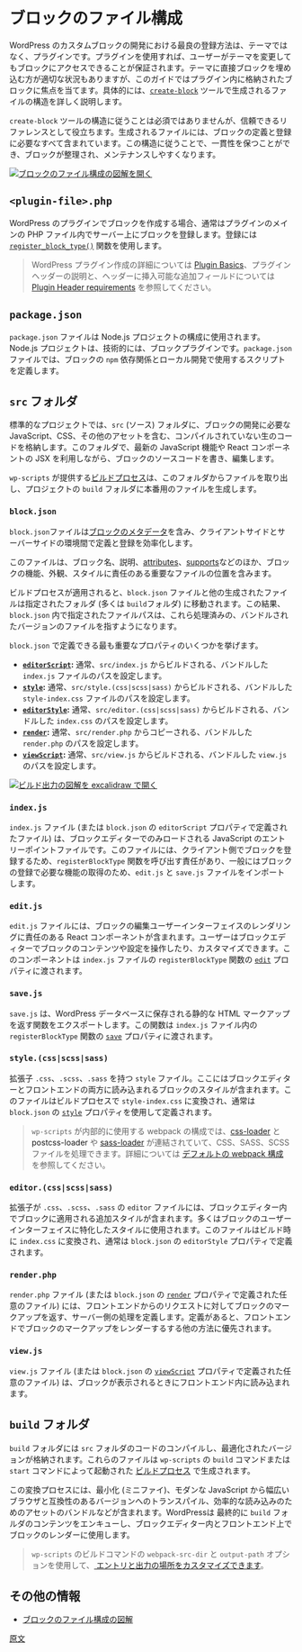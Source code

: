 <!-- 
# File structure of a block
 -->
# ブロックのファイル構成

<!-- 
It is recommended to **register blocks within plugins** to ensure they stay available when a theme gets switched. With the [`create-block` tool](https://developer.wordpress.org/block-editor/getting-started/devenv/get-started-with-create-block/) you can quickly scaffold the structure of the files required to create a plugin that registers a block. 
 -->
<!-- 
テーマを変更しても引き続きブロックを利用できるように、**プラグインによるブロックの登録** を推奨します。[`create-block` ツール](https://ja.wordpress.org/team/handbook/block-editor/getting-started/devenv/get-started-with-create-block/)を使用すると、ブロック登録用のプラグイン作成に必要な、ファイルセットのひな形を素早く作成できます。
 -->
<!-- 
The files generated by `create-block` are a good reference of the files that can be involved in the definition and registration of a block.
 -->
<!-- 
`create-block` が生成するファイルセットは、ブロックの定義や登録に関連するファイルセットの良いリファレンスになります。
 -->

<!-- 
When developing custom blocks for WordPress, it's best practice to register them within plugins rather than themes. This strategy guarantees that your blocks stay accessible, even when users switch themes. While there might be situations where embedding blocks directly into a theme could be appropriate, this guide focuses on blocks housed within a plugin. Specifically, it details the file structure as produced by the [`create-block`](https://developer.wordpress.org/block-editor/getting-started/devenv/get-started-with-create-block/) tool.
 -->
WordPress のカスタムブロックの開発における最良の登録方法は、テーマではなく、プラグインです。プラグインを使用すれば、ユーザーがテーマを変更してもブロックにアクセスできることが保証されます。テーマに直接ブロックを埋め込む方が適切な状況もありますが、このガイドではプラグイン内に格納されたブロックに焦点を当てます。具体的には、[`create-block`](https://ja.wordpress.org/team/handbook/block-editor/getting-started/devenv/get-started-with-create-block/) ツールで生成されるファイルの構造を詳しく説明します。

<!-- 
Adhering to the `create-block` tool's structure is not mandatory, but it serves as a reliable reference. The files it generates encompass everything needed for a block's definition and registration. Following this structure can help maintain consistency and ensure your blocks are well-organized and easy to maintain.
 -->
`create-block` ツールの構造に従うことは必須ではありませんが、信頼できるリファレンスとして役立ちます。生成されるファイルには、ブロックの定義と登録に必要なすべて含まれています。この構造に従うことで、一貫性を保つことができ、ブロックが整理され、メンテナンスしやすくなります。

<!-- 
[![Open File Structure of a Block diagram image](https://developer.wordpress.org/files/2023/11/file-structure-block.png)](https://developer.wordpress.org/files/2023/11/file-structure-block.png "Open File Structure of a Block diagram image")
 -->
[![ブロックのファイル構成の図解を開く](https://developer.wordpress.org/files/2023/11/file-structure-block.png)](https://developer.wordpress.org/files/2023/11/file-structure-block.png "ブロックのファイル構成の図解を開く")

<!-- 
## Folders and files involved in a block's definition and registration
 -->
<!-- 
## ブロックの定義と登録に関するフォルダとファイル
 -->
## `<plugin-file>.php`

<!-- 
A block is usually added to the block editor using a WordPress plugin. In the main PHP file of the plugin the block is usually registered on the server side.
 -->
<!-- 
ブロックは通常 WordPress プラグインを使用してブロックエディターに追加されます。プラグインのメインの PHP ファイルでは、通常サーバー側でブロックが登録されます。
 -->
<!-- 
When creating a block in a WordPress plugin, you usually register the block on the server in the main PHP file of the plugin. This is done using the [`register_block_type()`](https://developer.wordpress.org/reference/functions/register_block_type/) function. 
 -->
WordPress のプラグインでブロックを作成する場合、通常はプラグインのメインの PHP ファイル内でサーバー上にブロックを登録します。登録には [`register_block_type()`](https://developer.wordpress.org/reference/functions/register_block_type/) 関数を使用します。

<!-- 
<div class="callout callout-info">
    For more on creating a WordPress plugin, refer to the documentation on <a href="https://developer.wordpress.org/plugins/plugin-basics/">Plugin Basics</a> and the <a href="https://developer.wordpress.org/plugins/plugin-basics/header-requirements/"> Header Requirements</a> for the main PHP file.
</div>
 -->
> WordPress プラグイン作成の詳細については <a href="https://developer.wordpress.org/plugins/plugin-basics/">Plugin Basics</a>、プラグインヘッダーの説明と、ヘッダーに挿入可能な追加フィールドについては <a href="https://developer.wordpress.org/plugins/plugin-basics/header-requirements/">Plugin Header requirements</a> を参照してください。

## `package.json`

<!-- 
[`package.json`](https://docs.npmjs.com/cli/v10/configuring-npm/package-json) is a configuration file for a Node.js project. In this file you define the NPM dependencies of the block and the scripts used for local work.
 -->
<!-- 
[`package.json`](https://docs.npmjs.com/cli/v10/configuring-npm/package-json) は Node.js プロジェクトの構成ファイルです。このファイル内に、ブロックの NPM 依存と、ローカルでの作業に使用するスクリプトを定義します。
 -->
<!-- 
The `package.json` file is used to configure a Node.js project, which is technically what a block plugin is. In this file, you define the `npm` dependencies of the block and the scripts used for local development.
 -->
`package.json` ファイルは Node.js プロジェクトの構成に使用されます。Node.js プロジェクトは、技術的には、ブロックプラグインです。`package.json` ファイルでは、ブロックの `npm` 依存関係とローカル開発で使用するスクリプトを定義します。

<!-- 
## `src` folder
 -->
## `src` フォルダ

<!-- 
In a standard project you'll place your block files in the `src` folder. By default, [the build process with `wp-scripts`](https://developer.wordpress.org/block-editor/getting-started/fundamentals/javascript-in-the-block-editor/#javascript-build-process) will take files from this folder and will generate the bundled files in the `build` folder. 
 -->
<!-- 
標準的なプロジェクトでは、ブロックファイルを `src` フォルダに配置します。デフォルトの [`wp-scripts` によるビルドプロセス](https://ja.wordpress.org/team/handbook/block-editor/getting-started/fundamentals/javascript-in-the-block-editor/#javascript-build-process) ではこのフォルダからファイルを取得し、`build` フォルダ内にバンドルされたファイルを生成します。
 -->

<!-- 
In a standard project, the `src` (source) folder contains the raw, uncompiled code, including JavaScript, CSS, and other assets necessary for developing the block. This is where you write and edit your block's source code, utilizing modern JavaScript features and JSX for React components.
 -->
標準的なプロジェクトでは、`src` (ソース) フォルダに、ブロックの開発に必要な JavaScript、CSS、その他のアセットを含む、コンパイルされていない生のコードを格納します。このフォルダで、最新の JavaScript 機能や React コンポーネントの JSX を利用しながら、ブロックのソースコードを書き、編集します。

<!-- 
The [build process](docs/block-editor/getting-started/fundamentals/javascript-in-the-block-editor/#javascript-build-process.md) provided by `wp-scripts` will then take the files from this folder and generate the production-ready files in the project's `build` folder. 
 -->
`wp-scripts` が提供する[ビルドプロセス](https://ja.wordpress.org/team/handbook/block-editor/getting-started/fundamentals/javascript-in-the-block-editor/#JavaScript-%E3%83%93%E3%83%AB%E3%83%89%E3%83%97%E3%83%AD%E3%82%BB%E3%82%B9)は、このフォルダからファイルを取り出し、プロジェクトの `build` フォルダに本番用のファイルを生成します。

### `block.json`

<!-- 
This file contains the [metadata of the block](https://developer.wordpress.org/block-editor/reference-guides/block-api/block-metadata/), and it's used to simplify the definition and registration of the block both in the client and on the server. 
 -->
<!-- 
このファイルには[ブロックのメタデータ](https://ja.wordpress.org/team/handbook/block-editor/reference-guides/block-api/block-metadata/)が含まれています。クライアントとサーバーの両方で使用され、ブロックの定義と登録を簡素化します。
 -->

<!-- 
The `block.json` file contains the [block's metadata](docs/block-editor/reference-guides/block-api/block-metadata/), streamlining its definition and registration across client-side and server-side environments. 
 -->
`block.json`ファイルは[ブロックのメタデータ](https://ja.wordpress.org/team/handbook/block-editor/reference-guides/block-api/block-metadata/)を含み、クライアントサイドとサーバーサイドの環境間で定義と登録を効率化します。

<!-- 
Among other data it provides properties to define the paths of the files involved in the block's behaviour, output and style. If there's a build process involved, this `block.json` along with the generated files are placed into a destination folder (usually the `build` folder) so the paths provided target to the bundled versions of these files.
 -->
<!-- 
他のデータとしてはブロックの動作、出力、スタイルに関係するファイルのパスを定義するプロパティを提供します。ビルドプロセスがある場合、この `block.json` は、生成されたファイルと一緒に保存先フォルダ (通常は `build` フォルダ) に配置されます。したがって指定するパスも、これらのファイルのバンドルされたバージョンを対象とします。
 -->

<!-- 
This file includes the block name, description, [attributes](docs/block-editor/reference-guides/block-api/block-attributes/), [supports](docs/block-editor/reference-guides/block-api/block-supports/), and more, as well as the locations of essential files responsible for the block's functionality, appearance, and styling. 
 -->
このファイルは、ブロック名、説明、[attributes](https://ja.wordpress.org/team/handbook/block-editor/reference-guides/block-api/block-attributes/)、[supports](https://ja.wordpress.org/team/handbook/block-editor/reference-guides/block-api/block-supports/)などのほか、ブロックの機能、外観、スタイルに責任のある重要なファイルの位置を含みます。

<!-- 
The most relevant properties that can be defined in a `block.json` to set the files involved in the block's behaviour, output, or style are:
 -->
<!-- 
`block.json` で定義可能な、ブロックの動作や出力、スタイル関連のファイル設定と最も関連性の高いプロパティを以下に挙げます。
 -->

<!-- 
When a build process is applied, the `block.json` file and the other generated files are moved to a designated folder, often the `build` folder. Consequently, the file paths specified within `block.json` point to these processed, bundled versions of the files. 
 -->
ビルドプロセスが適用されると、`block.json` ファイルと他の生成されたファイルは指定されたフォルダ (多くは `build`フォルダ) に移動されます。この結果、`block.json` 内で指定されたファイルパスは、これら処理済みの、バンドルされたバージョンのファイルを指すようになります。

<!-- 
A few of the most important properties that can be defined in a `block.json` are:
 -->
`block.json` で定義できる最も重要なプロパティのいくつかを挙げます。

<!-- 
- The [`editorScript`](https://developer.wordpress.org/block-editor/reference-guides/block-api/block-metadata/#editor-script) property, usually set with the path of a bundled `index.js` file (output build from `src/index.js`).
- The [`style`](https://developer.wordpress.org/block-editor/reference-guides/block-api/block-metadata/#style) property, usually set with the path of a bundled `style-index.css` file (output build from `src/style.(css|scss|sass)`).
- The [`editorStyle`](https://developer.wordpress.org/block-editor/reference-guides/block-api/block-metadata/#editor-style) property, usually set with the path of a bundled `index.css` (output build from `src/editor.(css|scss|sass)`).
- The [`render`](https://developer.wordpress.org/block-editor/reference-guides/block-api/block-metadata/#render) property, usually set with the path of a bundled `render.php` (output copied from `src/render.php`).
- The [`viewScript`](https://developer.wordpress.org/block-editor/reference-guides/block-api/block-metadata/#view-script) property, usually set with the path of a bundled `view.js` (output copied from `src/view.php`).
 -->
<!--  
- [`editorScript`](https://ja.wordpress.org/team/handbook/block-editor/reference-guides/block-api/block-metadata/#Editor-Script) プロパティ。通常、バンドルされた `index.js` ファイル (ビルドで `src/index.js` から出力される) のパスを設定します。
- [`style`](https://ja.wordpress.org/team/handbook/block-editor/reference-guides/block-api/block-metadata/#Style) プロパティ。通常、バンドルされた `style-index.css` ファイル (ビルドで `src/style.(css|scss|sass)` から出力される) のパスを設定します 。
- [`editorStyle`](https://ja.wordpress.org/team/handbook/block-editor/reference-guides/block-api/block-metadata/#Editor-Style) プロパティ。通常、バンドルされた `index.css` ファイル (ビルドで `src/editor.(css|scss|sass)` から出力される) のパスを設定します。
- [`render`](https://ja.wordpress.org/team/handbook/block-editor/reference-guides/block-api/block-metadata/#Render) プロパティ。通常、バンドルされた `render.php` ファイル (`src/render.php` からコピーして出力される) のパスを設定します。
- [`viewScript`](https://ja.wordpress.org/team/handbook/block-editor/reference-guides/block-api/block-metadata/#View-Script) プロパティ。通常、バンドルされた `view.js` ファイル (ビルドで `src/view.js` から出力される) のパスを設定します。
 -->

<!-- 
- **[`editorScript`](https://developer.wordpress.org/block-editor/reference-guides/block-api/block-metadata/#editor-script):** Usually set with the path of a bundled `index.js` file that was built from `src/index.js`.
- **[`style`](https://developer.wordpress.org/block-editor/reference-guides/block-api/block-metadata/#style):** Usually set with the path of a bundled `style-index.css` file that was built from `src/style.(css|scss|sass)`.
- **[`editorStyle`](https://developer.wordpress.org/block-editor/reference-guides/block-api/block-metadata/#editor-style):** Usually set with the path of a bundled `index.css` that was built from `src/editor.(css|scss|sass)`.
- **[`render`](https://developer.wordpress.org/block-editor/reference-guides/block-api/block-metadata/#render):** Usually set with the path of a bundled `render.php` that was copied from `src/render.php`.
- **[`viewScript`](https://developer.wordpress.org/block-editor/reference-guides/block-api/block-metadata/#view-script):** Usually set with the path of a bundled `view.js` that was built from `src/view.js`.
 -->
- **[`editorScript`](https://ja.wordpress.org/team/handbook/block-editor/reference-guides/block-api/block-metadata/#editor-script):** 通常、`src/index.js` からビルドされる、バンドルした `index.js` ファイルのパスを設定します。
- **[`style`](https://ja.wordpress.org/team/handbook/block-editor/reference-guides/block-api/block-metadata/#style):** 通常、`src/style.(css|scss|sass)` からビルドされる、バンドルした `style-index.css` ファイルのパスを設定します。
- **[`editorStyle`](https://ja.wordpress.org/team/handbook/block-editor/reference-guides/block-api/block-metadata/#editor-style):** 通常、`src/editor.(css|scss|sass)` からビルドされる、バンドルした `index.css` のパスを設定します。
- **[`render`](https://ja.wordpress.org/team/handbook/block-editor/reference-guides/block-api/block-metadata/#render):** 通常、`src/render.php` からコピーされる、バンドルした `render.php` のパスを設定します。
- **[`viewScript`](https://ja.wordpress.org/team/handbook/block-editor/reference-guides/block-api/block-metadata/#view-script):** 通常、`src/view.js` からビルドされる、バンドルした `view.js` のパスを設定します。

<!-- 
[![Open Build Output Diagram in excalidraw](https://developer.wordpress.org/files/2023/11/file-structure-build-output.png)](https://excalidraw.com/#json=c22LROgcG4JkD-7SkuE-N,rQW_ViJBq0Yk3qhCgqD6zQ "Open Build Output Diagram in excalidraw")
 -->
[![ビルド出力の図解を excalidraw で開く](https://developer.wordpress.org/files/2023/11/file-structure-build-output.png)](https://excalidraw.com/#json=c22LROgcG4JkD-7SkuE-N,rQW_ViJBq0Yk3qhCgqD6zQ "ビルド出力の図解を excalidraw で開く")

### `index.js`

<!-- 
The `index.js` file (or any other file defined in the `editorScript` property of `block.json`) is the entry point file for JavaScript that should only get loaded in the Block Editor. It's responsible for calling the `registerBlockType` function to register the block on the client and typically imports the `edit.js` and `save.js` files to get the functions required for block registration.
 -->
`index.js` ファイル (または `block.json` の `editorScript` プロパティで定義されたファイル) は、ブロックエディターでのみロードされる JavaScript のエントリーポイントファイルです。このファイルには、クライアント側でブロックを登録するため、`registerBlockType` 関数を呼び出す責任があり、一般にはブロックの登録で必要な機能の取得のため、`edit.js` と `save.js` ファイルをインポートします。

### `edit.js`

<!-- 
The `edit.js` file contains the React component responsible for rendering the block's editing user interface, allowing users to interact with and customize the block's content and settings in the Block Editor. This component gets passed to the [`edit`](https://developer.wordpress.org/block-editor/reference-guides/block-api/block-edit-save/#edit) property of the `registerBlockType` function in the `index.js` file.

 -->
`edit.js` ファイルには、ブロックの編集ユーザーインターフェイスのレンダリングに責任のある React コンポーネントが含まれます。ユーザーはブロックエディターでブロックのコンテンツや設定を操作したり、カスタマイズできます。このコンポーネントは `index.js` ファイルの `registerBlockType` 関数の [`edit`](https://ja.wordpress.org/team/handbook/block-editor/reference-guides/block-api/block-edit-save/#edit) プロパティに渡されます。

### `save.js`

<!-- 
The `save.js` exports the function that returns the static HTML markup that gets saved to the WordPress database. This function gets passed to the [`save`](https://developer.wordpress.org/block-editor/reference-guides/block-api/block-edit-save/#save) property of the `registerBlockType` function in the `index.js` file.
 -->
`save.js` は、WordPress データベースに保存される静的な HTML マークアップを返す関数をエクスポートします。この関数は `index.js` ファイル内の `registerBlockType` 関数の [`save`](https://ja.wordpress.org/team/handbook/block-editor/reference-guides/block-api/block-edit-save/#save) プロパティに渡されます。

### `style.(css|scss|sass)`

<!-- 
A `style` file with extensions `.css`, `.scss`, or `.sass` contains the styles of the block that will be loaded in both the Block Editor and on the front end. In the build process, this file is converted into `style-index.css`, which is usually defined using the [`style`](https://developer.wordpress.org/block-editor/reference-guides/block-api/block-metadata/#style) property in `block.json`
 -->
拡張子 `.css`、`.scss`、`.sass` を持つ `style` ファイル。ここにはブロックエディターとフロントエンドの両方に読み込まれるブロックのスタイルが含まれます。このファイルはビルドプロセスで `style-index.css` に変換され、通常は `block.json` の [`style`](https://ja.wordpress.org/team/handbook/block-editor/reference-guides/block-api/block-metadata/#Style) プロパティを使用して定義されます。

<!-- 
<div class="callout callout-info">
    The webpack configuration used internally by <code>wp-scripts</code> includes a <a href="https://webpack.js.org/loaders/css-loader/">css-loader</a> chained with <a herf="https://webpack.js.org/loaders/postcss-loader/">postcss-loader</a> and <a href="https://webpack.js.org/loaders/sass-loader/">sass-loader</a> that allows it to process CSS, SASS or SCSS files. Check <a href="https://developer.wordpress.org/block-editor/reference-guides/packages/packages-scripts/#default-webpack-config">Default webpack config</a> for more info
</div>
 -->
> `wp-scripts` が内部的に使用する webpack の構成では、<a href="https://webpack.js.org/loaders/css-loader/">css-loader</a> と <a herf="https://webpack.js.org/loaders/postcss-loader/">postcss-loader</a> や <a href="https://webpack.js.org/loaders/sass-loader/">sass-loader</a> が連結されていて、CSS、SASS、SCSS ファイルを処理できます。詳細については <a href="https://developer.wordpress.org/block-editor/reference-guides/packages/packages-scripts/#default-webpack-config">デフォルトの webpack 構成</a> を参照してください。

### `editor.(css|scss|sass)`

<!-- 
An `editor` file with extensions `.css`, `.scss`, or `.sass` contains the additional styles applied to the block in the Block Editor. You will often use this file for styles specific to the block's user interface. This file is converted to `index.css` during the build process, usually defined using the `editorStyle` property in `block.json`.
 -->
<!-- 
`.css`、`.scss`、`.sass` のいずれかの拡張子を持つ `editor` ファイル。エディターのコンテキストでのみブロックに適用される追加スタイルが含まれます。このファイルはビルド処理で `index.css` に変換され、通常は `block.json` の [`editorStyle`](https://ja.wordpress.org/team/handbook/block-editor/reference-guides/block-api/block-metadata/#Editor-Style) プロパティで定義されます。
 -->
拡張子が `.css`、`.scss`、`.sass` の `editor` ファイルには、ブロックエディター内でブロックに適用される追加スタイルが含まれます。多くはブロックのユーザーインターフェイスに特化したスタイルに使用されます。このファイルはビルド時に `index.css` に変換され、通常は `block.json` の `editorStyle` プロパティで定義されます。

### `render.php`

<!-- 
The `render.php` file (or any other file defined in the [`render`](https://developer.wordpress.org/block-editor/reference-guides/block-api/block-metadata/#render) property of `block.json`) defines the server-side process that returns the markup for the block when there is a request from the front end. If defined, this file will take precedence over other ways to render the block's markup on the front end.
 -->
`render.php` ファイル (または `block.json` の [`render`](https://ja.wordpress.org/team/handbook/block-editor/reference-guides/block-api/block-metadata/#Render) プロパティで定義された任意のファイル) には、フロントエンドからのリクエストに対してブロックのマークアップを返す、サーバー側の処理を定義します。定義があると、フロントエンドでブロックのマークアップをレンダーするする他の方法に優先されます。

### `view.js`

<!-- 
The `view.js` file (or any other file defined in the [`viewScript`](https://developer.wordpress.org/block-editor/reference-guides/block-api/block-metadata/#view-script) property of `block.json`) will be loaded in the front end when the block is displayed.
 -->
`view.js` ファイル (または `block.json` の [`viewScript`](https://ja.wordpress.org/team/handbook/block-editor/reference-guides/block-api/block-metadata/#View-Script) プロパティで定義された任意のファイル) は、ブロックが表示されるときにフロントエンド内に読み込まれます。

<!-- 
## `build` folder
 -->
## `build` フォルダ

<!-- 
In a standard project, the `build` folder contains the generated files in [the build process triggered by the `build` or `start` commands of `wp-scripts`](https://developer.wordpress.org/block-editor/getting-started/devenv/get-started-with-wp-scripts/#the-build-process-with-wp-scripts). 
 -->
<!--  
標準的なプロジェクトでは [`wp-scripts` の `build` コマンドまたは `start` コマンドによって起動されたビルドプロセス](https://ja.wordpress.org/team/handbook/block-editor/getting-started/devenv/get-started-with-wp-scripts/#wp-scripts-%E3%81%A7%E3%81%AE%E3%83%93%E3%83%AB%E3%83%89%E3%83%97%E3%83%AD%E3%82%BB%E3%82%B9) で生成されたファイルが、`build` フォルダに格納されます。
 -->

<!-- 
The `build` folder contains the compiled and optimized versions of the code from the `src` folder. These files are generated from the [build process](https://developer.wordpress.org/block-editor/getting-started/devenv/get-started-with-wp-scripts/#the-build-process-with-wp-scripts), triggered by the `build` or `start` commands of `wp-scripts`.
 -->
`build` フォルダには `src` フォルダのコードのコンパイルし、最適化されたバージョンが格納されます。これらのファイルは `wp-scripts` の `build` コマンドまたは `start` コマンドによって起動された [ビルドプロセス](https://ja.wordpress.org/team/handbook/block-editor/getting-started/devenv/get-started-with-wp-scripts/#wp-scripts-%E3%81%A7%E3%81%AE%E3%83%93%E3%83%AB%E3%83%89%E3%83%97%E3%83%AD%E3%82%BB%E3%82%B9) で生成されます。

<!-- 
This transformation process includes minification, transpilation from modern JavaScript to a version compatible with a wider range of browsers, and bundling of assets for efficient loading. WordPress ultimately enqueues and uses the `build` folder's contents to render the block in the Block Editor and on the front end.
 -->
この変換プロセスには、最小化 (ミニファイ)、モダンな JavaScript から幅広いブラウザと互換性のあるバージョンへのトランスパイル、効率的な読み込みのためのアセットのバンドルなどが含まれます。WordPressは 最終的に `build` フォルダのコンテンツをエンキューし、ブロックエディター内とフロントエンド上でブロックのレンダーに使用します。

<!-- 
<div class="callout callout-info">
    You can use <code>webpack-src-dir</code> and <code>output-path</code> option of <code>wp-scripts</code> build commands to <a href="https://developer.wordpress.org/block-editor/reference-guides/packages/packages-scripts/#automatic-block-json-detection-and-the-source-code-directory">customize the entry and output points</a>.
</div>
-->
> `wp-scripts` のビルドコマンドの `webpack-src-dir` と `output-path` オプションを使用して、<a href="https://developer.wordpress.org/block-editor/reference-guides/packages/packages-scripts/#automatic-block-json-detection-and-the-source-code-directory"> エントリと出力の場所をカスタマイズできます</a>。

<!-- 
## Additional resources
 -->
## その他の情報

<!-- 
- [Diagram featuring the file structure of a block](https://excalidraw.com/#json=YYpeR-kY1ZMhFKVZxGhMi,mVZewfwNAh_oL-7bj4gmdw)
 -->
- [ブロックのファイル構成の図解](https://excalidraw.com/#json=YYpeR-kY1ZMhFKVZxGhMi,mVZewfwNAh_oL-7bj4gmdw)

[原文](https://github.com/WordPress/gutenberg/blob/trunk/docs/getting-started/fundamentals/file-structure-of-a-block.md)
